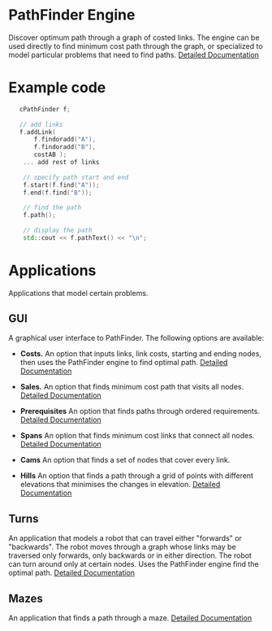 # PathFinder Engine
Discover optimum path through a graph of costed links.  The engine can be used directly to find minimum cost path through the graph, or specialized to model particular problems that need to find paths.  [Detailed Documentation](https://jamesbremner.github.io/PathFinder/classc_path_finder.html)

# Example code

```C++
   cPathFinder f;
   
   // add links
   f.addLink(
       f.findoradd("A"),
       f.findoradd("B"),
       costAB );
    ... add rest of links
    
    // specify path start and end
    f.start(f.find("A"));
    f.end(f.find("B"));
    
    // find the path
    f.path();
    
    // display the path
    std::cout << f.pathText() << "\n";
```
# Applications

Applications that model certain problems.

## GUI
A graphical user interface to PathFinder.  The following options are available:

- __Costs.__
An option that inputs links, link costs, starting and ending nodes, then uses the PathFinder engine to find optimal path. [Detailed Documentation](https://github.com/JamesBremner/PathFinder/wiki/Costs)

- __Sales.__
An option that finds minimum cost path that visits all nodes. [Detailed Documentation](https://github.com/JamesBremner/PathFinder/wiki/Sales)

- __Prerequisites__
An option that finds paths through ordered requirements. [Detailed Documentation](https://github.com/JamesBremner/PathFinder/wiki/Prerequisites)

- __Spans__
An option that finds minimum cost links that connect all nodes.  [Detailed Documentation](https://github.com/JamesBremner/PathFinder/wiki/Spans)

- __Cams__
An option that finds a set of nodes that cover every link.

- __Hills__
An option that finds a path through a grid of points with different elevations that minimises the changes in elevation. [Detailed Documentation](https://github.com/JamesBremner/PathFinder/wiki/Hills)

## Turns
An application that models a robot that can travel either "forwards" or "backwards". The robot moves through a graph whose links may be traversed only forwards, only backwards or in either direction. The robot can turn around only at certain nodes.  Uses the PathFinder engine find the optimal path.  [Detailed Documentation](https://github.com/JamesBremner/PathFinder/wiki/Turns)

## Mazes
An application that finds a path through a maze.  [Detailed Documentation](https://github.com/JamesBremner/PathFinder/wiki/Mazes)

